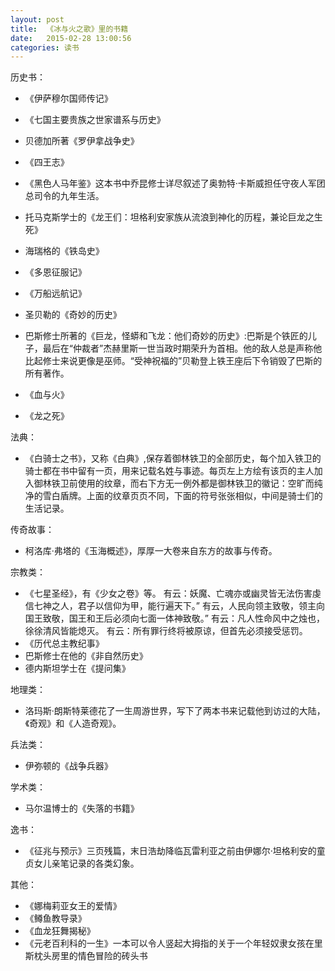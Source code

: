```yaml
---
layout: post
title:  《冰与火之歌》里的书籍
date:   2015-02-28 13:00:56
categories: 读书 
---
```



历史书：
 - 《伊萨穆尔国师传记》
 
 - 《七国主要贵族之世家谱系与历史》
 - 贝德加所著《罗伊拿战争史》
 - 《四王志》
 - 《黑色人马年鉴》这本书中乔昆修士详尽叙述了奥勃特·卡斯威担任守夜人军团总司令的九年生活。
 - 托马克斯学士的《龙王们：坦格利安家族从流浪到神化的历程，兼论巨龙之生死》
 - 海瑞格的《铁岛史》
 - 《多恩征服记》
 - 《万船远航记》
 - 圣贝勒的《奇妙的历史》
 - 巴斯修士所著的《巨龙，怪蟒和飞龙：他们奇妙的历史》:巴斯是个铁匠的儿子，最后在“仲裁者”杰赫里斯一世当政时期荣升为首相。他的敌人总是声称他比起修士来说更像是巫师。“受神祝福的”贝勒登上铁王座后下令销毁了巴斯的所有著作。
 - 《血与火》
 - 《龙之死》

法典：
 - 《白骑士之书》，又称《白典》,保存着御林铁卫的全部历史，每个加入铁卫的骑士都在书中留有一页，用来记载名姓与事迹。每页左上方绘有该页的主人加入御林铁卫前使用的纹章，而右下方无一例外都是御林铁卫的徽记：空旷而纯净的雪白盾牌。上面的纹章页页不同，下面的符号张张相似，中间是骑士们的生活记录。

传奇故事：
 - 柯洛库·弗塔的《玉海概述》，厚厚一大卷来自东方的故事与传奇。

宗教类：
 - 《七星圣经》，有《少女之卷》等。
有云：妖魔、亡魂亦或幽灵皆无法伤害虔信七神之人，君子以信仰为甲，能行遍天下。”
有云，人民向领主致敬，领主向国王致敬，国王和王后必须向七面一体神致敬。”
有云：凡人性命风中之烛也，徐徐清风皆能熄灭。
有云：所有罪行终将被原谅，但首先必须接受惩罚。
 - 《历代总主教纪事》
 - 巴斯修士在他的《非自然历史》
 - 德内斯坦学士在《提问集》

地理类：
 - 洛玛斯·朗斯特莱德花了一生周游世界，写下了两本书来记载他到访过的大陆，《奇观》和《人造奇观》。

兵法类：
- 伊弥顿的《战争兵器》

学术类：
 - 马尔温博士的《失落的书籍》

逸书：
 - 《征兆与预示》三页残篇，末日浩劫降临瓦雷利亚之前由伊娜尔·坦格利安的童贞女儿亲笔记录的各类幻象。

其他：
 - 《娜梅莉亚女王的爱情》
 - 《鳟鱼教导录》
 - 《血龙狂舞揭秘》
 - 《元老百利科的一生》一本可以令人竖起大拇指的关于一个年轻奴隶女孩在里斯枕头房里的情色冒险的砖头书
